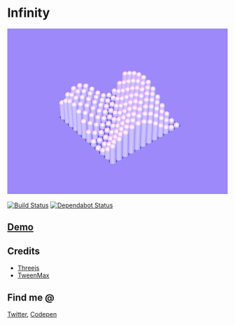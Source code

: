 # Infinity
![App](https://raw.githubusercontent.com/iondrimba/images/master/infinity.gif)

[![Build Status](https://travis-ci.org/iondrimba/infinity.svg?branch=master)](https://travis-ci.org/iondrimba/infinity)
[![Dependabot Status](https://api.dependabot.com/badges/status?host=github&repo=iondrimba/infinity)](https://dependabot.com)

## [Demo](https://iondrimba.github.io/infinity/public/index.html)

## Credits

* [Threejs](https://threejs.org/)
* [TweenMax](https://greensock.com/tweenmax)

## Find me @

[Twitter](https://twitter.com/code__music), [Codepen](https://codepen.io/iondrimba/)
